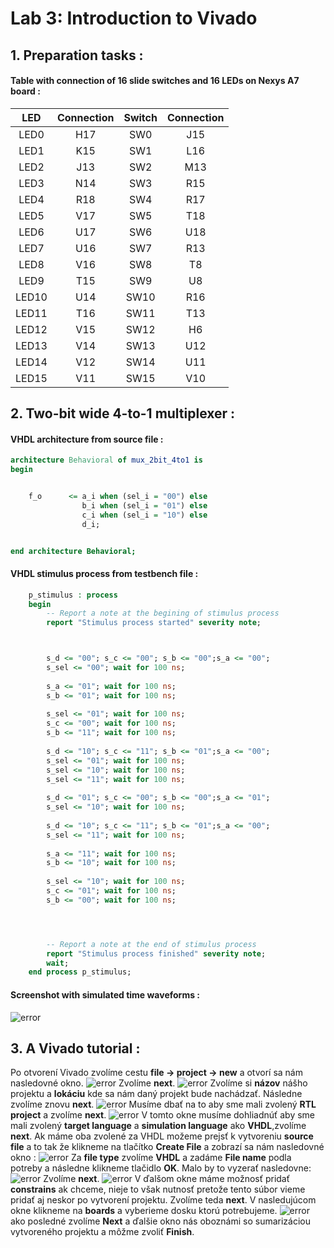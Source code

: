 # **Lab 3: Introduction to Vivado**

## 1. Preparation tasks :

#### Table with connection of 16 slide switches and 16 LEDs on Nexys A7 board :

| **LED** | **Connection** | **Switch** | **Connection** | 
| :-: | :-: | :-: | :-: |
| LED0 | H17 | SW0 | J15 |
| LED1 | K15 | SW1 | L16 |
| LED2 | J13 | SW2 | M13 |
| LED3 | N14 | SW3 | R15 |
| LED4 | R18 | SW4 | R17 |
| LED5 | V17 | SW5 | T18 |
| LED6 | U17 | SW6 | U18 |
| LED7 | U16 | SW7 | R13 |
| LED8 | V16 | SW8 | T8 |
| LED9 | T15 | SW9 | U8 |
| LED10 | U14 | SW10 | R16 |
| LED11 | T16 | SW11 | T13 |
| LED12 | V15 | SW12 | H6 |
| LED13 | V14 | SW13 | U12 |
| LED14 | V12 | SW14 | U11 |
| LED15 | V11 | SW15 | V10 |

## 2. Two-bit wide 4-to-1 multiplexer :

#### VHDL architecture from source file :
```vhdl
architecture Behavioral of mux_2bit_4to1 is
begin


    f_o      <= a_i when (sel_i = "00") else
                b_i when (sel_i = "01") else
                c_i when (sel_i = "10") else
                d_i;


end architecture Behavioral;
```

#### VHDL stimulus process from testbench file :
```vhdl
    p_stimulus : process
    begin
        -- Report a note at the begining of stimulus process
        report "Stimulus process started" severity note;



        s_d <= "00"; s_c <= "00"; s_b <= "00";s_a <= "00";
        s_sel <= "00"; wait for 100 ns;
        
        s_a <= "01"; wait for 100 ns;
        s_b <= "01"; wait for 100 ns;
          
        s_sel <= "01"; wait for 100 ns;
        s_c <= "00"; wait for 100 ns;
        s_b <= "11"; wait for 100 ns;
        
        s_d <= "10"; s_c <= "11"; s_b <= "01";s_a <= "00";
        s_sel <= "01"; wait for 100 ns;
        s_sel <= "10"; wait for 100 ns;
        s_sel <= "11"; wait for 100 ns;
        
        s_d <= "01"; s_c <= "00"; s_b <= "00";s_a <= "01";
        s_sel <= "10"; wait for 100 ns;
         
        s_d <= "10"; s_c <= "11"; s_b <= "01";s_a <= "00";
        s_sel <= "11"; wait for 100 ns;
                 
        s_a <= "11"; wait for 100 ns;
        s_b <= "10"; wait for 100 ns;
          
        s_sel <= "10"; wait for 100 ns;
        s_c <= "01"; wait for 100 ns;
        s_b <= "00"; wait for 100 ns;




        -- Report a note at the end of stimulus process
        report "Stimulus process finished" severity note;
        wait;
    end process p_stimulus;
```

#### Screenshot with simulated time waveforms :
![error](/obrazky/DE1_CV3.png)

## 3. A Vivado tutorial :
Po otvorení Vivado zvolíme cestu **file -> project -> new** a otvorí sa nám nasledovné okno.
![error](/obrazky/new_project.png)
Zvolíme **next**.
![error](/obrazky/project_name.png)
Zvolíme si **názov** nášho projektu a **lokáciu** kde sa nám daný projekt bude nachádzať.
Následne zvolíme znovu **next**.
![error](/obrazky/project_type.png)
Musíme dbať na to aby sme mali zvolený **RTL project** a zvolíme **next**.
![error](/obrazky/project_sources.png)
V tomto okne musíme dohliadnúť aby sme mali zvolený **target language** a **simulation language** ako **VHDL**,zvolíme **next**.
Ak máme oba zvolené za VHDL možeme prejsť k vytvoreniu **source file** a to tak že klikneme na tlačítko **Create File** a zobrazí sa nám nasledovné okno :
![error](/obrazky/project_create_sources.png)
Za **file type** zvolíme **VHDL** a zadáme **File name** podla potreby a následne klikneme tlačidlo **OK**.
Malo by to vyzerať nasledovne:
![error](/obrazky/project_creatd_sources.png)
Zvolíme **next**.
![error](/obrazky/project_constrains.png)
V ďalšom okne máme možnosť pridať **constrains** ak chceme, nieje to však nutnosť pretože tento súbor vieme pridať aj neskor po vytvorení projektu. Zvolíme teda **next**.
V nasledujúcom okne klikneme na **boards** a vyberieme dosku ktorú potrebujeme.
![error](/obrazky/project_boards.png)
ako posledné zvolíme **Next** a ďalšie okno nás oboznámi so sumarizáciou vytvoreného projektu a môžme zvoliť **Finish**.











